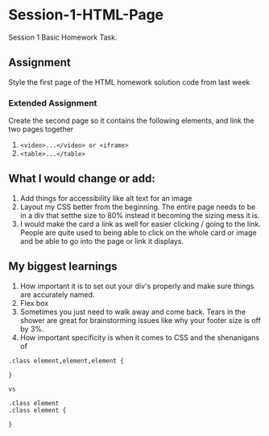 # Session-1-HTML-Page

Session 1 Basic Homework Task.

## Assignment

Style the first page of the HTML homework solution code from last week

### Extended Assignment

Create the second page so it contains the following elements, and link the two pages together

1. `<video>...</video> or <iframe>`
2. `<table>...</table>`

## What I would change or add:
1. Add things for accessibility like alt text for an image
2. Layout my CSS better from the beginning. The entire page needs to be in a div that setthe size to 80% instead it becoming the sizing mess it is. 
3. I would make the card a link as well for easier clicking / going to the link. People are quite used to being able to click on the whole card or image and be able to go into the page or link it displays. 

## My biggest learnings
1. How important it is to set out your div's properly and make sure things are accurately named. 
2. Flex box
3. Sometimes you just need to walk away and come back. Tears in the shower are great for brainstorming issues like why your footer size is off by 3%. 
4. How important specificity is when it comes to CSS and the shenanigans of 
```
.class element,element,element {
 
} 

vs 

.class element
.class element {

}
```

